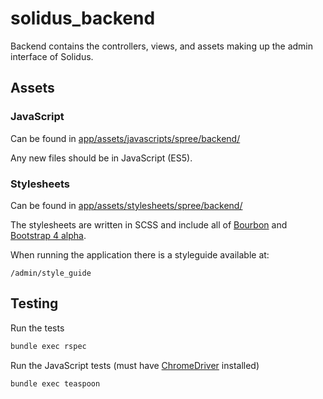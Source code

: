 # solidus\_backend

Backend contains the controllers, views, and assets making up the admin interface of Solidus.

## Assets

### JavaScript

Can be found in [app/assets/javascripts/spree/backend/](./app/assets/javascripts/spree/backend/)

Any new files should be in JavaScript (ES5).

### Stylesheets

Can be found in [app/assets/stylesheets/spree/backend/](./app/assets/stylesheets/spree/backend/)

The stylesheets are written in SCSS and include all of [Bourbon](http://bourbon.io/docs/) and [Bootstrap 4 alpha](http://v4-alpha.getbootstrap.com/).

When running the application there is a styleguide available at:

```
/admin/style_guide
```

## Testing

Run the tests

```bash
bundle exec rspec
```

Run the JavaScript tests (must have [ChromeDriver](https://sites.google.com/a/chromium.org/chromedriver/) installed)

```bash
bundle exec teaspoon
```

